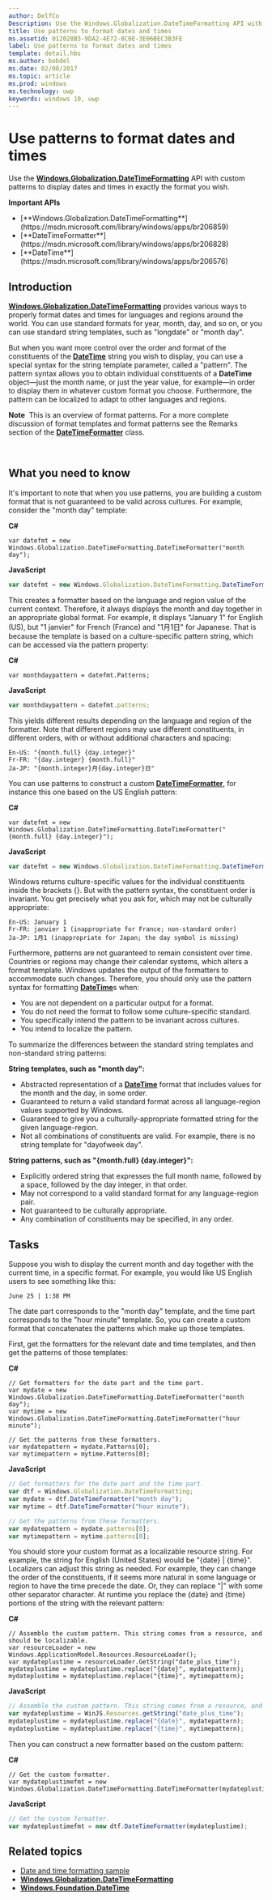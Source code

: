 ```yaml
---
author: DelfCo
Description: Use the Windows.Globalization.DateTimeFormatting API with custom patterns to display dates and times in exactly the format you wish.
title: Use patterns to format dates and times
ms.assetid: 012028B3-9DA2-4E72-8C0E-3E06BEC3B3FE
label: Use patterns to format dates and times
template: detail.hbs
ms.author: bobdel
ms.date: 02/08/2017
ms.topic: article
ms.prod: windows
ms.technology: uwp
keywords: windows 10, uwp
---
```


# Use patterns to format dates and times

<link rel="stylesheet" href="https://az835927.vo.msecnd.net/sites/uwp/Resources/css/custom.css">

Use the [**Windows.Globalization.DateTimeFormatting**](https://msdn.microsoft.com/library/windows/apps/br206859) API with custom patterns to display dates and times in exactly the format you wish.

<div class="important-apis" >
<b>Important APIs</b><br/>
<ul>
<li>[**Windows.Globalization.DateTimeFormatting**](https://msdn.microsoft.com/library/windows/apps/br206859)</li>
<li>[**DateTimeFormatter**](https://msdn.microsoft.com/library/windows/apps/br206828)</li>
<li>[**DateTime**](https://msdn.microsoft.com/library/windows/apps/br206576)</li>
</ul>
</div>


## Introduction


[**Windows.Globalization.DateTimeFormatting**](https://msdn.microsoft.com/library/windows/apps/br206859) provides various ways to properly format dates and times for languages and regions around the world. You can use standard formats for year, month, day, and so on, or you can use standard string templates, such as "longdate" or "month day".

But when you want more control over the order and format of the constituents of the [**DateTime**](https://msdn.microsoft.com/library/windows/apps/br206576) string you wish to display, you can use a special syntax for the string template parameter, called a "pattern". The pattern syntax allows you to obtain individual constituents of a **DateTime** object—just the month name, or just the year value, for example—in order to display them in whatever custom format you choose. Furthermore, the pattern can be localized to adapt to other languages and regions.

**Note**  This is an overview of format patterns. For a more complete discussion of format templates and format patterns see the Remarks section of the [**DateTimeFormatter**](https://msdn.microsoft.com/library/windows/apps/br206828) class.

 

## What you need to know


It's important to note that when you use patterns, you are building a custom format that is not guaranteed to be valid across cultures. For example, consider the "month day" template:

**C#**
```CSharp
var datefmt = new Windows.Globalization.DateTimeFormatting.DateTimeFormatter("month day");
```
**JavaScript**
```JavaScript
var datefmt = new Windows.Globalization.DateTimeFormatting.DateTimeFormatter("month day");
```

This creates a formatter based on the language and region value of the current context. Therefore, it always displays the month and day together in an appropriate global format. For example, it displays "January 1" for English (US), but "1 janvier" for French (France) and "1月1日" for Japanese. That is because the template is based on a culture-specific pattern string, which can be accessed via the pattern property:

**C#**
```CSharp
var monthdaypattern = datefmt.Patterns;
```
**JavaScript**
```JavaScript
var monthdaypattern = datefmt.patterns;
```

This yields different results depending on the language and region of the formatter. Note that different regions may use different constituents, in different orders, with or without additional characters and spacing:

``` syntax
En-US: "{month.full} {day.integer}"
Fr-FR: "{day.integer} {month.full}"
Ja-JP: "{month.integer}月{day.integer}日"
```

You can use patterns to construct a custom [**DateTimeFormatter**](https://msdn.microsoft.com/library/windows/apps/br206828), for instance this one based on the US English pattern:

**C#**
```CSharp
var datefmt = new Windows.Globalization.DateTimeFormatting.DateTimeFormatter("{month.full} {day.integer}");
```
**JavaScript**
```JavaScript
var datefmt = new Windows.Globalization.DateTimeFormatting.DateTimeFormatter("{month.full} {day.integer}");
```

Windows returns culture-specific values for the individual constituents inside the brackets {}. But with the pattern syntax, the constituent order is invariant. You get precisely what you ask for, which may not be culturally appropriate:

``` syntax
En-US: January 1
Fr-FR: janvier 1 (inappropriate for France; non-standard order)
Ja-JP: 1月1 (inappropriate for Japan; the day symbol is missing)
```

Furthermore, patterns are not guaranteed to remain consistent over time. Countries or regions may change their calendar systems, which alters a format template. Windows updates the output of the formatters to accommodate such changes. Therefore, you should only use the pattern syntax for formatting [**DateTime**](https://msdn.microsoft.com/library/windows/apps/br206576)s when:

-   You are not dependent on a particular output for a format.
-   You do not need the format to follow some culture-specific standard.
-   You specifically intend the pattern to be invariant across cultures.
-   You intend to localize the pattern.

To summarize the differences between the standard string templates and non-standard string patterns:

**String templates, such as "month day":**

-   Abstracted representation of a [**DateTime**](https://msdn.microsoft.com/library/windows/apps/br206576) format that includes values for the month and the day, in some order.
-   Guaranteed to return a valid standard format across all language-region values supported by Windows.
-   Guaranteed to give you a culturally-appropriate formatted string for the given language-region.
-   Not all combinations of constituents are valid. For example, there is no string template for "dayofweek day".

**String patterns, such as "{month.full} {day.integer}":**

-   Explicitly ordered string that expresses the full month name, followed by a space, followed by the day integer, in that order.
-   May not correspond to a valid standard format for any language-region pair.
-   Not guaranteed to be culturally appropriate.
-   Any combination of constituents may be specified, in any order.

## Tasks


Suppose you wish to display the current month and day together with the current time, in a specific format. For example, you would like US English users to see something like this:

``` syntax
June 25 | 1:38 PM
```

The date part corresponds to the "month day" template, and the time part corresponds to the "hour minute" template. So, you can create a custom format that concatenates the patterns which make up those templates.

First, get the formatters for the relevant date and time templates, and then get the patterns of those templates:

**C#**
```CSharp
// Get formatters for the date part and the time part.
var mydate = new Windows.Globalization.DateTimeFormatting.DateTimeFormatter("month day");
var mytime = new Windows.Globalization.DateTimeFormatting.DateTimeFormatter("hour minute");

// Get the patterns from these formatters.
var mydatepattern = mydate.Patterns[0];
var mytimepattern = mytime.Patterns[0];
```
**JavaScript**
```JavaScript
// Get formatters for the date part and the time part.
var dtf = Windows.Globalization.DateTimeFormatting;
var mydate = dtf.DateTimeFormatter("month day");
var mytime = dtf.DateTimeFormatter("hour minute");

// Get the patterns from these formatters.
var mydatepattern = mydate.patterns[0];
var mytimepattern = mytime.patterns[0];
```

You should store your custom format as a localizable resource string. For example, the string for English (United States) would be "{date} | {time}". Localizers can adjust this string as needed. For example, they can change the order of the constituents, if it seems more natural in some language or region to have the time precede the date. Or, they can replace "|" with some other separator character. At runtime you replace the {date} and {time} portions of the string with the relevant pattern:

**C#**
```CSharp
// Assemble the custom pattern. This string comes from a resource, and should be localizable. 
var resourceLoader = new Windows.ApplicationModel.Resources.ResourceLoader();
var mydateplustime = resourceLoader.GetString("date_plus_time");
mydateplustime = mydateplustime.replace("{date}", mydatepattern);
mydateplustime = mydateplustime.replace("{time}", mytimepattern);
```
**JavaScript**
```JavaScript
// Assemble the custom pattern. This string comes from a resource, and should be localizable. 
var mydateplustime = WinJS.Resources.getString("date_plus_time");
mydateplustime = mydateplustime.replace("{date}", mydatepattern);
mydateplustime = mydateplustime.replace("{time}", mytimepattern);
```

Then you can construct a new formatter based on the custom pattern:

**C#**
```CSharp
// Get the custom formatter.
var mydateplustimefmt = new Windows.Globalization.DateTimeFormatting.DateTimeFormatter(mydateplustime);
```
**JavaScript**
```JavaScript
// Get the custom formatter.
var mydateplustimefmt = new dtf.DateTimeFormatter(mydateplustime);
```

## Related topics


* [Date and time formatting sample](http://go.microsoft.com/fwlink/p/?LinkId=231618)
* [**Windows.Globalization.DateTimeFormatting**](https://msdn.microsoft.com/library/windows/apps/br206859)
* [**Windows.Foundation.DateTime**](https://msdn.microsoft.com/library/windows/apps/br206576)
 

 



